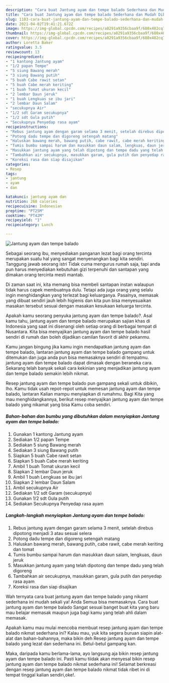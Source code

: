 ```yaml
---
description: "Cara buat Jantung ayam dan tempe balado Sederhana dan Mudah Dibuat"
title: "Cara buat Jantung ayam dan tempe balado Sederhana dan Mudah Dibuat"
slug: 1103-cara-buat-jantung-ayam-dan-tempe-balado-sederhana-dan-mudah-dibuat
date: 2021-04-02T19:41:21.672Z
image: https://img-global.cpcdn.com/recipes/a8291a9356cbaa9f/680x482cq70/jantung-ayam-dan-tempe-balado-foto-resep-utama.jpg
thumbnail: https://img-global.cpcdn.com/recipes/a8291a9356cbaa9f/680x482cq70/jantung-ayam-dan-tempe-balado-foto-resep-utama.jpg
cover: https://img-global.cpcdn.com/recipes/a8291a9356cbaa9f/680x482cq70/jantung-ayam-dan-tempe-balado-foto-resep-utama.jpg
author: Loretta Baker
ratingvalue: 3.5
reviewcount: 13
recipeingredient:
- "1 kantong Jantung ayam"
- "1/2 papan Tempe"
- "5 siung Bawang merah"
- "3 siung Bawang putih"
- "5 buah Cabe rawit setan"
- "5 buah Cabe merah keriting"
- "1 buah Tomat ukuran kecil"
- "2 lembar Daun jeruk"
- "1 buah Lengkuas se ibu jari"
- "2 lembar Daun Salam"
- "secukupnya Air"
- "1/2 sdt Garam secukupnya"
- "1/2 sdt Gula putih"
- "Secukupnya Penyedap rasa ayam"
recipeinstructions:
- "Rebus jantung ayam dengan garam selama 3 menit, setelah direbus dipotong menjadi 3 atau sesuai selera"
- "Potong dadu tempe dan digoreng setengah matang"
- "Haluskan bawang merah, bawang putih, cabe rawit, cabe merah keriting dan tomat"
- "Tumis bumbu sampai harum dan masukkan daun salam, lengkuas, daun jeruk"
- "Masukkan jantung ayam yang telah dipotong dan tempe dadu yang telah digoreng"
- "Tambahkan air secukupnya, masukkan garam, gula putih dan penyedap rasa ayam"
- "Koreksi rasa dan siap disajikan"
categories:
- Resep
tags:
- jantung
- ayam
- dan

katakunci: jantung ayam dan 
nutrition: 268 calories
recipecuisine: Indonesian
preptime: "PT25M"
cooktime: "PT42M"
recipeyield: "1"
recipecategory: Lunch

---
```



![Jantung ayam dan tempe balado](https://img-global.cpcdn.com/recipes/a8291a9356cbaa9f/680x482cq70/jantung-ayam-dan-tempe-balado-foto-resep-utama.jpg)

Sebagai seorang ibu, menyediakan panganan lezat bagi orang tercinta merupakan suatu hal yang sangat menyenangkan bagi kita sendiri. Tanggung jawab seorang istri Tidak cuma mengurus rumah saja, tapi anda pun harus menyediakan kebutuhan gizi terpenuhi dan santapan yang dimakan orang tercinta mesti mantab.

Di zaman  saat ini, kita memang bisa membeli santapan instan walaupun tidak harus capek membuatnya dulu. Tetapi ada juga orang yang selalu ingin menghidangkan yang terlezat bagi keluarganya. Pasalnya, memasak yang dibuat sendiri jauh lebih higienis dan kita pun bisa menyesuaikan masakan tersebut sesuai dengan masakan kesukaan keluarga tercinta. 



Apakah kamu seorang penyuka jantung ayam dan tempe balado?. Asal kamu tahu, jantung ayam dan tempe balado merupakan sajian khas di Indonesia yang saat ini disenangi oleh setiap orang di berbagai tempat di Nusantara. Kita bisa menyajikan jantung ayam dan tempe balado hasil sendiri di rumah dan boleh dijadikan camilan favorit di akhir pekanmu.

Kamu jangan bingung jika kamu ingin mendapatkan jantung ayam dan tempe balado, lantaran jantung ayam dan tempe balado gampang untuk ditemukan dan juga anda pun bisa memasaknya sendiri di tempatmu. jantung ayam dan tempe balado dapat dimasak dengan beraneka cara. Sekarang telah banyak sekali cara kekinian yang menjadikan jantung ayam dan tempe balado semakin lebih nikmat.

Resep jantung ayam dan tempe balado pun gampang sekali untuk dibikin, lho. Kamu tidak usah repot-repot untuk memesan jantung ayam dan tempe balado, lantaran Kalian mampu menyiapkan di rumahmu. Bagi Kita yang mau menghidangkannya, berikut resep menyajikan jantung ayam dan tempe balado yang nikamat yang bisa Kamu coba sendiri.

<!--inarticleads1-->

##### Bahan-bahan dan bumbu yang dibutuhkan dalam menyiapkan Jantung ayam dan tempe balado:

1. Gunakan 1 kantong Jantung ayam
1. Sediakan 1/2 papan Tempe
1. Sediakan 5 siung Bawang merah
1. Sediakan 3 siung Bawang putih
1. Siapkan 5 buah Cabe rawit setan
1. Siapkan 5 buah Cabe merah keriting
1. Ambil 1 buah Tomat ukuran kecil
1. Siapkan 2 lembar Daun jeruk
1. Ambil 1 buah Lengkuas se ibu jari
1. Siapkan 2 lembar Daun Salam
1. Ambil secukupnya Air
1. Sediakan 1/2 sdt Garam (secukupnya)
1. Gunakan 1/2 sdt Gula putih
1. Sediakan Secukupnya Penyedap rasa ayam




<!--inarticleads2-->

##### Langkah-langkah menyiapkan Jantung ayam dan tempe balado:

1. Rebus jantung ayam dengan garam selama 3 menit, setelah direbus dipotong menjadi 3 atau sesuai selera
1. Potong dadu tempe dan digoreng setengah matang
1. Haluskan bawang merah, bawang putih, cabe rawit, cabe merah keriting dan tomat
1. Tumis bumbu sampai harum dan masukkan daun salam, lengkuas, daun jeruk
1. Masukkan jantung ayam yang telah dipotong dan tempe dadu yang telah digoreng
1. Tambahkan air secukupnya, masukkan garam, gula putih dan penyedap rasa ayam
1. Koreksi rasa dan siap disajikan




Wah ternyata cara buat jantung ayam dan tempe balado yang nikamt sederhana ini mudah sekali ya! Anda Semua bisa memasaknya. Cara buat jantung ayam dan tempe balado Sangat sesuai banget buat kita yang baru mau belajar memasak maupun juga bagi kamu yang telah ahli dalam memasak.

Apakah kamu mau mulai mencoba membuat resep jantung ayam dan tempe balado nikmat sederhana ini? Kalau mau, yuk kita segera buruan siapin alat-alat dan bahan-bahannya, maka bikin deh Resep jantung ayam dan tempe balado yang lezat dan sederhana ini. Betul-betul gampang kan. 

Maka, daripada kamu berlama-lama, ayo langsung aja bikin resep jantung ayam dan tempe balado ini. Pasti kamu tiidak akan menyesal bikin resep jantung ayam dan tempe balado nikmat sederhana ini! Selamat berkreasi dengan resep jantung ayam dan tempe balado nikmat tidak ribet ini di tempat tinggal kalian sendiri,oke!.

